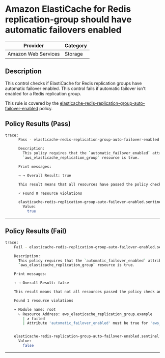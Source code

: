#  Amazon ElastiCache for Redis replication-group should have automatic failovers enabled

| Provider            | Category     |
|---------------------|--------------|
| Amazon Web Services | Storage      |

## Description

This control checks if ElastiCache for Redis replication groups have automatic failover enabled. This control fails if automatic failover isn't enabled for a Redis replication group.

This rule is covered by the [elasticache-redis-replication-group-auto-failover-enabled](../../policies/elasticache/elasticache-redis-replication-group-auto-failover-enabled.sentinel) policy.

## Policy Results (Pass)
```bash
trace:
      Pass - elasticache-redis-replication-group-auto-failover-enabled.sentinel

      Description:
        This policy requires that the `automatic_failover_enabled` attribute of the
        `aws_elasticache_replication_group` resource is true.

      Print messages:

      → → Overall Result: true

      This result means that all resources have passed the policy check for the policy elasticache-redis-replication-group-auto-failover-enabled.

      ✓ Found 0 resource violations

      elasticache-redis-replication-group-auto-failover-enabled.sentinel:47:1 - Rule "main"
        Value:
          true
```

---

## Policy Results (Fail)
```bash
trace:
    Fail - elasticache-redis-replication-group-auto-failover-enabled.sentinel

    Description:
      This policy requires that the `automatic_failover_enabled` attribute of the
      `aws_elasticache_replication_group` resource is true.

    Print messages:

    → → Overall Result: false

    This result means that not all resources passed the policy check and the protected behavior is not allowed for the policy elasticache-redis-replication-group-auto-failover-enabled.

    Found 1 resource violations

    → Module name: root
      ↳ Resource Address: aws_elasticache_replication_group.example
        | ✗ failed
        | Attribute 'automatic_failover_enabled' must be true for 'aws_elasticache_replication_group' resources.Refer to https://docs.aws.amazon.com/securityhub/latest/userguide/elasticache-controls.html#elasticache-3 for more details.


    elasticache-redis-replication-group-auto-failover-enabled.sentinel:47:1 - Rule "main"
      Value:
        false
```

---